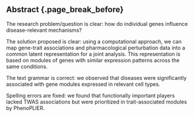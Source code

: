## Abstract {.page_break_before}

The research problem/question is clear: how do individual genes influence disease-relevant mechanisms?

The solution proposed is clear: using a computational approach, we can map gene-trait associations and pharmacological perturbation data into a common latent representation for a joint analysis.
This representation is based on modules of genes with similar expression patterns across the same conditions.

The text grammar is correct: we observed that diseases were significantly associated with gene modules expressed in relevant cell types.

Spelling errors are fixed: we found that functionally important players lacked TWAS associations but were prioritized in trait-associated modules by PhenoPLIER.
